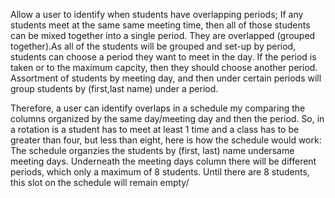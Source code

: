 Allow a user to identify when students have overlapping periods; If any students meet at the same same meeting time, then all of those students can be mixed together
into a single period. They are overlapped (grouped together).As all of the students will be grouped and set-up by period, students can choose a period they want to meet in the day.
If the period is taken or to the maximum capcity, then they should choose another period. Assortment of students by meeting day, and then under certain periods will group students by
(first,last name) under a period.

Therefore, a user can identify overlaps in a schedule my comparing the columns organized by the same day/meeting day and then the period. So, in a rotation is a student has to meet at least 1 time and a class has to be greater than four, but less than eight, here is how the schedule would work: The schedule organzies the students by (first, last) name undersame meeting days. Underneath the meeting days column there will be different periods, which only a maximum of 8 students. Until there are 8 students, this slot on the schedule will remain empty/
